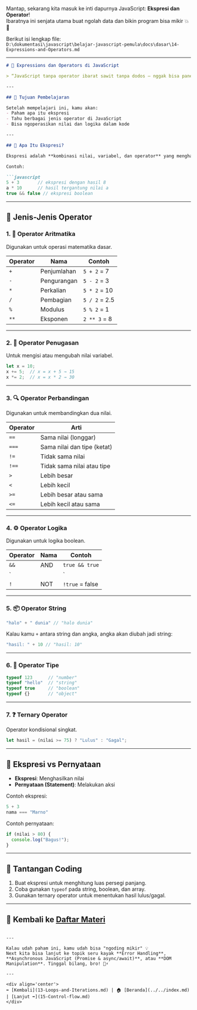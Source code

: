 Mantap, sekarang kita masuk ke inti dapurnya JavaScript: **Ekspresi dan Operator**!  
Ibaratnya ini senjata utama buat ngolah data dan bikin program bisa mikir 💥🧠

Berikut isi lengkap file:  
`D:\dokumentasi\javascript\belajar-javascript-pemula\docs\dasar\14-Expressions-and-Operators.md`

---

```markdown
# 🧮 Expressions dan Operators di JavaScript

> “JavaScript tanpa operator ibarat sawit tanpa dodos — nggak bisa panen cuy!”

---

## 🎯 Tujuan Pembelajaran

Setelah mempelajari ini, kamu akan:
- Paham apa itu ekspresi
- Tahu berbagai jenis operator di JavaScript
- Bisa ngoperasikan nilai dan logika dalam kode

---

## 🧠 Apa Itu Ekspresi?

Ekspresi adalah **kombinasi nilai, variabel, dan operator** yang menghasilkan sebuah nilai.

Contoh:

```javascript
5 + 3       // ekspresi dengan hasil 8
a * 10      // hasil tergantung nilai a
true && false // ekspresi boolean
```

---

## 🔧 Jenis-Jenis Operator

### 1. 🧮 Operator Aritmatika

Digunakan untuk operasi matematika dasar.

| Operator | Nama         | Contoh       |
|----------|--------------|--------------|
| `+`      | Penjumlahan  | `5 + 2` = 7  |
| `-`      | Pengurangan  | `5 - 2` = 3  |
| `*`      | Perkalian    | `5 * 2` = 10 |
| `/`      | Pembagian    | `5 / 2` = 2.5|
| `%`      | Modulus      | `5 % 2` = 1  |
| `**`     | Eksponen     | `2 ** 3` = 8 |

---

### 2. 🟰 Operator Penugasan

Untuk mengisi atau mengubah nilai variabel.

```javascript
let x = 10;
x += 5;  // x = x + 5 → 15
x *= 2;  // x = x * 2 → 30
```

---

### 3. 🔍 Operator Perbandingan

Digunakan untuk membandingkan dua nilai.

| Operator | Arti                        |
|----------|-----------------------------|
| `==`     | Sama nilai (longgar)        |
| `===`    | Sama nilai dan tipe (ketat) |
| `!=`     | Tidak sama nilai            |
| `!==`    | Tidak sama nilai atau tipe  |
| `>`      | Lebih besar                 |
| `<`      | Lebih kecil                 |
| `>=`     | Lebih besar atau sama       |
| `<=`     | Lebih kecil atau sama       |

---

### 4. ⚙️ Operator Logika

Digunakan untuk logika boolean.

| Operator | Nama           | Contoh         |
|----------|----------------|----------------|
| `&&`     | AND            | `true && true` |
| `||`     | OR             | `true || false`|
| `!`      | NOT            | `!true` = false|

---

### 5. 📦 Operator String

```javascript
"halo" + " dunia" // "halo dunia"
```

Kalau kamu `+` antara string dan angka, angka akan diubah jadi string:

```javascript
"hasil: " + 10 // "hasil: 10"
```

---

### 6. 👥 Operator Tipe

```javascript
typeof 123      // "number"
typeof "hello"  // "string"
typeof true     // "boolean"
typeof {}       // "object"
```

---

### 7. ❓ Ternary Operator

Operator kondisional singkat.

```javascript
let hasil = (nilai >= 75) ? "Lulus" : "Gagal";
```

---

## 🧠 Ekspresi vs Pernyataan

- **Ekspresi**: Menghasilkan nilai  
- **Pernyataan (Statement)**: Melakukan aksi

Contoh ekspresi:

```javascript
5 + 3
nama === "Marno"
```

Contoh pernyataan:

```javascript
if (nilai > 80) {
  console.log("Bagus!");
}
```

---

## 💪 Tantangan Coding

1. Buat ekspresi untuk menghitung luas persegi panjang.
2. Coba gunakan `typeof` pada string, boolean, dan array.
3. Gunakan ternary operator untuk menentukan hasil lulus/gagal.

---

## 🔁 Kembali ke [Daftar Materi](../../index.md)
```

---

Kalau udah paham ini, kamu udah bisa "ngoding mikir" 💡  
Next kita bisa lanjut ke topik seru kayak **Error Handling**, **Asynchronous JavaScript (Promise & async/await)**, atau **DOM Manipulation**. Tinggal bilang, bro! 🧠⚡

---

<div align='center'>
⬅️ [Kembali](13-Loops-and-Iterations.md) | 🏠 [Beranda](../../index.md) | [Lanjut ➡️](15-Control-flow.md)
</div>
